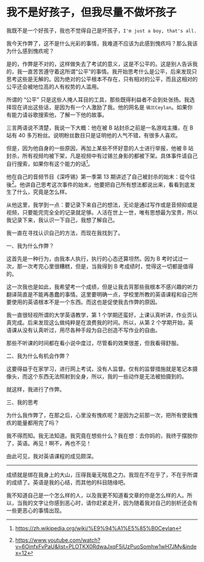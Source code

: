 # 我不是好孩子，但我尽量不做坏孩子

我既不是一个好孩子，我也不觉得自己是坏孩子，`I'm just a boy, that's all.`

我今天作弊了，这不是什么光彩的事情，我难道不应该为此感到愧疚吗？那么我该为什么感到愧疚呢？

是的，作弊是不对的，这样做失去了考试的意义，这是不公平的。这是别人告诉我的，我一直苦苦遵守着这所谓“公平”的事情。我开始思考什么是公平，后来发现只思考这些是无解的。因为绝对的公平根本不存在，只有相对的公平，而且这相对的公平还会被地位高的人有权势的人滥用。

所谓的 “公平” 只是这些人掩人耳目的工具，那些既得利益者不会到处张扬。我选择现在讲出这些话，是因为有一个人激励了我。他的网名是 `锡兰Ceylan`。如果你有能力请谷歌搜索他，了解一下他的故事。

三言两语说不清楚，我说一下大概：他在被 B 站封杀之前是一名游戏主播，在 B 站有 40 多万粉丝。说明粉丝数目只是证明他的人气不错，有很多人喜欢。

但是，因为他自身的一些原因，再加上某些不怀好意的人士进行举报，他被 B 站封杀，所有视频均被下架，凡是视频中有过锡兰身影的都被下架。具体事件请自己自行搜索，如果你有这个能力的话[^1]。

他在自己的音频节目《深呼锡》第一季第 13 期讲述了自己被封杀的始末：從今往後[^2]。他讲自己思考这次事件的始末，他要把自己所有想法都说出来，看看到底发生了什么，究竟是怎么样。

从他这里，我学到一点：要记录下来自己的想法，无论是通过写作或是音频抑或是视频，只要能完完全全的记录就足够。人活在世上一世，唯有思想最为宝贵，所以我记录下来，我认识一下自己，我想了解自己。

我一直在寻找认识自己的方法，而现在我找到了。

一、我为什么作弊？

这首先是一种行为，由我本人执行，执行的心态还算坦然。因为 B 考时试过一次，那一次考完心里很糟糕，但是，当我得到 B 考成绩时，觉得这一切都是值得的。

这一次我也是如此，我希望考一个成绩，但是让我去背那些我根本不感兴趣的听力翻译简直是不能再愚蠢的事情。这里要明确一点，学校里所教的英语课程和自己所要使用的英语根本不是一个东西。而这也是促使我去作弊的原因。

我一直很轻视所谓的大学英语教学，第 1 个学期还蛮好，上课认真听讲，作业页认真完成。后来发现这么做纯粹是在浪费我的时间。所以，从第 2 个学期开始，英语课从没有认真听过，用尽各种手段为自己创造不写作业的自由。

那些不听课的时间都在看小说中度过，尽管看的效果很差，但我看得舒服。

二、我为什么有机会作弊？

这要得益于在家学习，进行网上考试，没有人监督。仅有的监督措施就是笔记本摄像头，而这个东西无法照射到全身，所以，我的一些动作是无法被拍摄到的。

就这样，我进行了作弊。

三、我的思考

为什么我作弊了，在那之后，心里没有愧疚呢？是因为之前那一次，把所有使我愧疚的能量都用完了吗？

我不得而知。我无法知道。我究竟在想些什么？我在想：去你妈的，我终于摆脱你了，英语。再见！啊不，再也不见！

由此可见，我对英语课程的成见颇深。

---

成绩就是绑在我身上的大山，压得我毫无喘息之力。我现在不在乎了，不在乎所谓的成绩了。英语是我的心结，而其他的科目随缘吧。

我不知道自己是一个怎么样的人，以及我更不知道看文章的你是怎么样的人。所以，当我的文字让你感到恶心时，请你赶紧走开，因为随着我对自己的剖析还会有一些更恶心的事情出现。

[^1]: https://zh.wikipedia.org/wiki/%E9%94%A1%E5%85%B0Ceylan
[^2]: https://www.youtube.com/watch?v=6OinfxFvPaU&list=PLOTKX0RdwaJxqF5iUzPuoSomhw1wH7JMy&index=12
